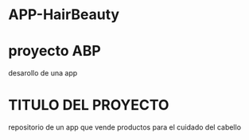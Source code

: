 # APP-HairBeauty
# proyecto ABP
desarollo de una app
# TITULO DEL PROYECTO
repositorio de un app que vende productos para el cuidado del cabello
